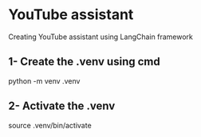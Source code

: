 # YouTube assistant
 Creating YouTube assistant using LangChain framework

## 1- Create the .venv using cmd
 python -m venv .venv

## 2- Activate the .venv
 source .venv/bin/activate